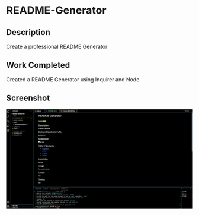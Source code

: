 # README-Generator

## Description

Create a professional README Generator

## Work Completed

Created a README Generator using Inquirer and Node

## Screenshot

<img src="./SRG.png"/>